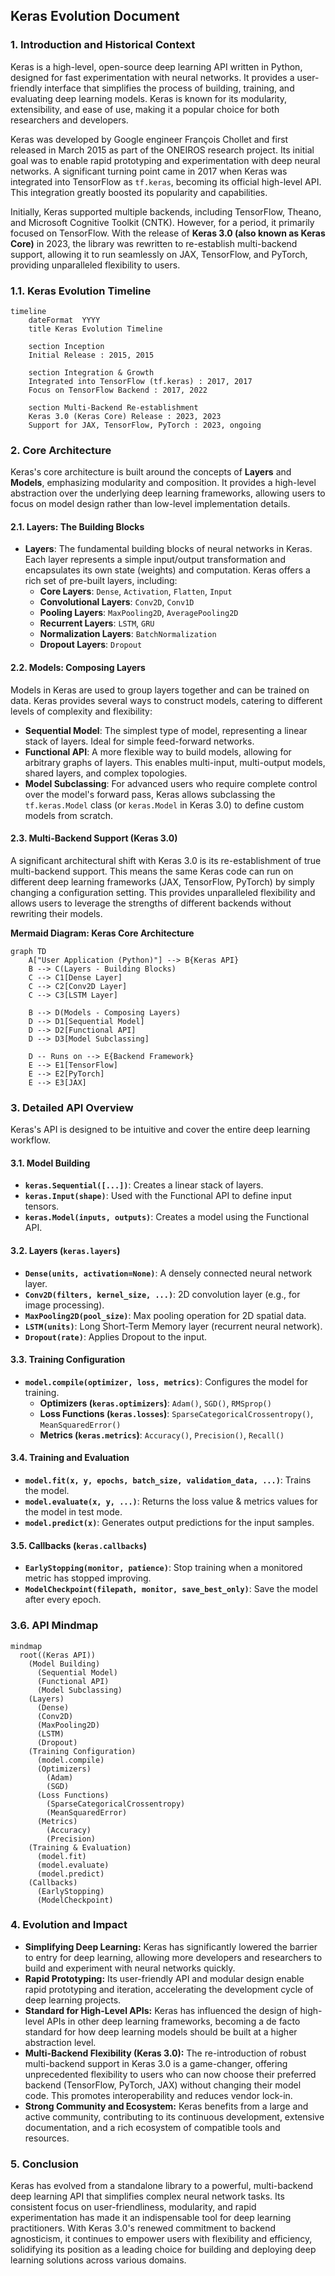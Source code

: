 ## Keras Evolution Document

### 1. Introduction and Historical Context

Keras is a high-level, open-source deep learning API written in Python, designed for fast experimentation with neural networks. It provides a user-friendly interface that simplifies the process of building, training, and evaluating deep learning models. Keras is known for its modularity, extensibility, and ease of use, making it a popular choice for both researchers and developers.

Keras was developed by Google engineer François Chollet and first released in March 2015 as part of the ONEIROS research project. Its initial goal was to enable rapid prototyping and experimentation with deep neural networks. A significant turning point came in 2017 when Keras was integrated into TensorFlow as `tf.keras`, becoming its official high-level API. This integration greatly boosted its popularity and capabilities.

Initially, Keras supported multiple backends, including TensorFlow, Theano, and Microsoft Cognitive Toolkit (CNTK). However, for a period, it primarily focused on TensorFlow. With the release of **Keras 3.0 (also known as Keras Core)** in 2023, the library was rewritten to re-establish multi-backend support, allowing it to run seamlessly on JAX, TensorFlow, and PyTorch, providing unparalleled flexibility to users.

### 1.1. Keras Evolution Timeline

```mermaid
timeline
    dateFormat  YYYY
    title Keras Evolution Timeline

    section Inception
    Initial Release : 2015, 2015

    section Integration & Growth
    Integrated into TensorFlow (tf.keras) : 2017, 2017
    Focus on TensorFlow Backend : 2017, 2022

    section Multi-Backend Re-establishment
    Keras 3.0 (Keras Core) Release : 2023, 2023
    Support for JAX, TensorFlow, PyTorch : 2023, ongoing
```

### 2. Core Architecture

Keras's core architecture is built around the concepts of **Layers** and **Models**, emphasizing modularity and composition. It provides a high-level abstraction over the underlying deep learning frameworks, allowing users to focus on model design rather than low-level implementation details.

#### 2.1. Layers: The Building Blocks

*   **Layers**: The fundamental building blocks of neural networks in Keras. Each layer represents a simple input/output transformation and encapsulates its own state (weights) and computation. Keras offers a rich set of pre-built layers, including:
    *   **Core Layers**: `Dense`, `Activation`, `Flatten`, `Input`
    *   **Convolutional Layers**: `Conv2D`, `Conv1D`
    *   **Pooling Layers**: `MaxPooling2D`, `AveragePooling2D`
    *   **Recurrent Layers**: `LSTM`, `GRU`
    *   **Normalization Layers**: `BatchNormalization`
    *   **Dropout Layers**: `Dropout`

#### 2.2. Models: Composing Layers

Models in Keras are used to group layers together and can be trained on data. Keras provides several ways to construct models, catering to different levels of complexity and flexibility:

*   **Sequential Model**: The simplest type of model, representing a linear stack of layers. Ideal for simple feed-forward networks.
*   **Functional API**: A more flexible way to build models, allowing for arbitrary graphs of layers. This enables multi-input, multi-output models, shared layers, and complex topologies.
*   **Model Subclassing**: For advanced users who require complete control over the model's forward pass, Keras allows subclassing the `tf.keras.Model` class (or `keras.Model` in Keras 3.0) to define custom models from scratch.

#### 2.3. Multi-Backend Support (Keras 3.0)

A significant architectural shift with Keras 3.0 is its re-establishment of true multi-backend support. This means the same Keras code can run on different deep learning frameworks (JAX, TensorFlow, PyTorch) by simply changing a configuration setting. This provides unparalleled flexibility and allows users to leverage the strengths of different backends without rewriting their models.

**Mermaid Diagram: Keras Core Architecture**

```mermaid
graph TD
    A["User Application (Python)"] --> B{Keras API}
    B --> C(Layers - Building Blocks)
    C --> C1[Dense Layer]
    C --> C2[Conv2D Layer]
    C --> C3[LSTM Layer]
    
    B --> D(Models - Composing Layers)
    D --> D1[Sequential Model]
    D --> D2[Functional API]
    D --> D3[Model Subclassing]
    
    D -- Runs on --> E{Backend Framework}
    E --> E1[TensorFlow]
    E --> E2[PyTorch]
    E --> E3[JAX]
```

### 3. Detailed API Overview

Keras's API is designed to be intuitive and cover the entire deep learning workflow.

#### 3.1. Model Building

*   **`keras.Sequential([...])`**: Creates a linear stack of layers.
*   **`keras.Input(shape)`**: Used with the Functional API to define input tensors.
*   **`keras.Model(inputs, outputs)`**: Creates a model using the Functional API.

#### 3.2. Layers (`keras.layers`)

*   **`Dense(units, activation=None)`**: A densely connected neural network layer.
*   **`Conv2D(filters, kernel_size, ...)`**: 2D convolution layer (e.g., for image processing).
*   **`MaxPooling2D(pool_size)`**: Max pooling operation for 2D spatial data.
*   **`LSTM(units)`**: Long Short-Term Memory layer (recurrent neural network).
*   **`Dropout(rate)`**: Applies Dropout to the input.

#### 3.3. Training Configuration

*   **`model.compile(optimizer, loss, metrics)`**: Configures the model for training.
    *   **Optimizers (`keras.optimizers`)**: `Adam()`, `SGD()`, `RMSprop()`
    *   **Loss Functions (`keras.losses`)**: `SparseCategoricalCrossentropy()`, `MeanSquaredError()`
    *   **Metrics (`keras.metrics`)**: `Accuracy()`, `Precision()`, `Recall()`

#### 3.4. Training and Evaluation

*   **`model.fit(x, y, epochs, batch_size, validation_data, ...)`**: Trains the model.
*   **`model.evaluate(x, y, ...)`**: Returns the loss value & metrics values for the model in test mode.
*   **`model.predict(x)`**: Generates output predictions for the input samples.

#### 3.5. Callbacks (`keras.callbacks`)

*   **`EarlyStopping(monitor, patience)`**: Stop training when a monitored metric has stopped improving.
*   **`ModelCheckpoint(filepath, monitor, save_best_only)`**: Save the model after every epoch.

### 3.6. API Mindmap

```mermaid
mindmap
  root((Keras API))
    (Model Building)
      (Sequential Model)
      (Functional API)
      (Model Subclassing)
    (Layers)
      (Dense)
      (Conv2D)
      (MaxPooling2D)
      (LSTM)
      (Dropout)
    (Training Configuration)
      (model.compile)
      (Optimizers)
        (Adam)
        (SGD)
      (Loss Functions)
        (SparseCategoricalCrossentropy)
        (MeanSquaredError)
      (Metrics)
        (Accuracy)
        (Precision)
    (Training & Evaluation)
      (model.fit)
      (model.evaluate)
      (model.predict)
    (Callbacks)
      (EarlyStopping)
      (ModelCheckpoint)
```

### 4. Evolution and Impact

*   **Simplifying Deep Learning:** Keras has significantly lowered the barrier to entry for deep learning, allowing more developers and researchers to build and experiment with neural networks quickly.
*   **Rapid Prototyping:** Its user-friendly API and modular design enable rapid prototyping and iteration, accelerating the development cycle of deep learning projects.
*   **Standard for High-Level APIs:** Keras has influenced the design of high-level APIs in other deep learning frameworks, becoming a de facto standard for how deep learning models should be built at a higher abstraction level.
*   **Multi-Backend Flexibility (Keras 3.0):** The re-introduction of robust multi-backend support in Keras 3.0 is a game-changer, offering unprecedented flexibility to users who can now choose their preferred backend (TensorFlow, PyTorch, JAX) without changing their model code. This promotes interoperability and reduces vendor lock-in.
*   **Strong Community and Ecosystem:** Keras benefits from a large and active community, contributing to its continuous development, extensive documentation, and a rich ecosystem of compatible tools and resources.

### 5. Conclusion

Keras has evolved from a standalone library to a powerful, multi-backend deep learning API that simplifies complex neural network tasks. Its consistent focus on user-friendliness, modularity, and rapid experimentation has made it an indispensable tool for deep learning practitioners. With Keras 3.0's renewed commitment to backend agnosticism, it continues to empower users with flexibility and efficiency, solidifying its position as a leading choice for building and deploying deep learning solutions across various domains.
